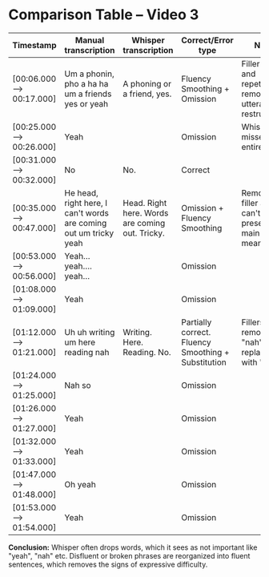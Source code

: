 # Comparison Table – Video 3

| Timestamp               | Manual transcription                                   | Whisper transcription                     | Correct/Error type                     | Notes                                                       |
|------------------------|--------------------------------------------------------|--------------------------------------------|----------------------------------------|-------------------------------------------------------------|
| [00:06.000 --> 00:17.000] | Um a phonin, pho a ha ha um a friends yes or yeah      | A phoning or a friend, yes.                | Fluency Smoothing + Omission           | Filler words and repetition removed; utterance restructured. |
| [00:25.000 --> 00:26.000] | Yeah                                                  |                                            | Omission                               | Whisper missed this entirely.                               |
| [00:31.000 --> 00:32.000] | No                                                    | No.                                        | Correct                                 |                                                             |
| [00:35.000 --> 00:47.000] | He head, right here, I can't words are coming out um tricky yeah | Head. Right here. Words are coming out. Tricky. | Omission + Fluency Smoothing           | Removed filler and "I can't"; preserved main meaning.       |
| [00:53.000 --> 00:56.000] | Yeah… yeah…. yeah…                                   |                                            | Omission                               |                                                             |
| [01:08.000 --> 01:09.000] | Yeah                                                  |                                            | Omission                               |                                                             |
| [01:12.000 --> 01:21.000] | Uh uh writing um here reading nah                    | Writing. Here. Reading. No.                | Partially correct. Fluency Smoothing + Substitution | Fillers removed; "nah" replaced with "no".                 |
| [01:24.000 --> 01:25.000] | Nah so                                               |                                            | Omission                               |                                                             |
| [01:26.000 --> 01:27.000] | Yeah                                                  |                                            | Omission                               |                                                             |
| [01:32.000 --> 01:33.000] | Yeah                                                  |                                            | Omission                               |                                                             |
| [01:47.000 --> 01:48.000] | Oh yeah                                               |                                            | Omission                               |                                                             |
| [01:53.000 --> 01:54.000] | Yeah                                                  |                                            | Omission                               |                                                             |

**Conclusion:** Whisper often drops words, which it sees as not important like "yeah", "nah" etc. Disfluent or broken phrases are reorganized into fluent sentences, which removes the signs of expressive difficulty.